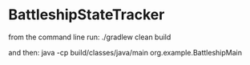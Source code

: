# BattleshipStateTracker

from the command line run:
./gradlew clean build

and then:
java -cp build/classes/java/main org.example.BattleshipMain
